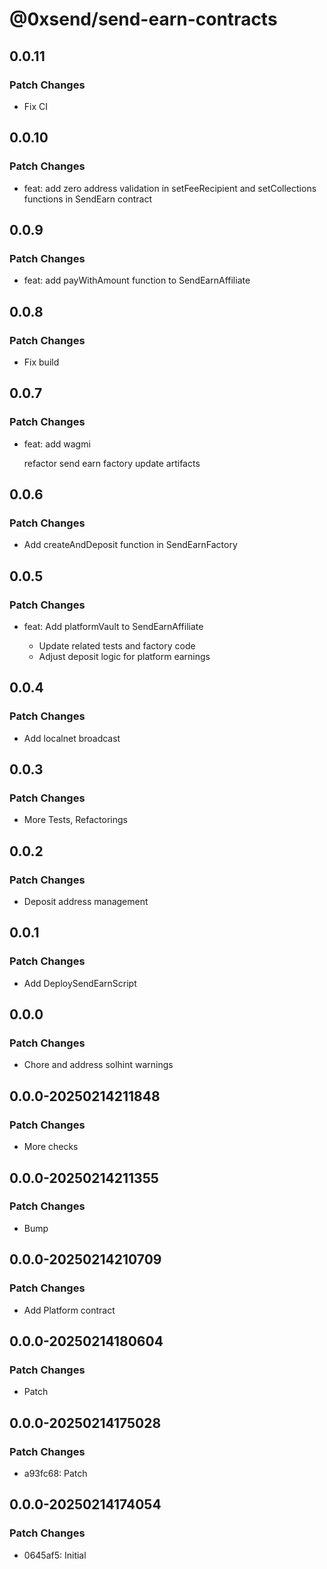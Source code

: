 # @0xsend/send-earn-contracts

## 0.0.11

### Patch Changes

- Fix CI

## 0.0.10

### Patch Changes

- feat: add zero address validation in setFeeRecipient and setCollections functions in SendEarn contract

## 0.0.9

### Patch Changes

- feat: add payWithAmount function to SendEarnAffiliate

## 0.0.8

### Patch Changes

- Fix build

## 0.0.7

### Patch Changes

- feat: add wagmi

  refactor send earn factory
  update artifacts

## 0.0.6

### Patch Changes

- Add createAndDeposit function in SendEarnFactory

## 0.0.5

### Patch Changes

- feat: Add platformVault to SendEarnAffiliate

  - Update related tests and factory code
  - Adjust deposit logic for platform earnings

## 0.0.4

### Patch Changes

- Add localnet broadcast

## 0.0.3

### Patch Changes

- More Tests, Refactorings

## 0.0.2

### Patch Changes

- Deposit address management

## 0.0.1

### Patch Changes

- Add DeploySendEarnScript

## 0.0.0

### Patch Changes

- Chore and address solhint warnings

## 0.0.0-20250214211848

### Patch Changes

- More checks

## 0.0.0-20250214211355

### Patch Changes

- Bump

## 0.0.0-20250214210709

### Patch Changes

- Add Platform contract

## 0.0.0-20250214180604

### Patch Changes

- Patch

## 0.0.0-20250214175028

### Patch Changes

- a93fc68: Patch

## 0.0.0-20250214174054

### Patch Changes

- 0645af5: Initial

